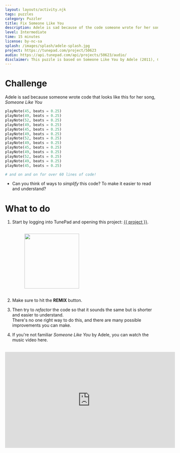 ```yaml
---
layout: layouts/activity.njk
tags: puzzles
category: Puzzler
title: Fix Someone Like You
description: Adele is sad because of the code someone wrote for her song in TunePad. See if you can make the Python program better.
level: Intermediate
time: 15 minutes
license: by-nc-sa
splash: /images/splash/adele-splash.jpg
project: https://tunepad.com/project/50623
audio: https://api.tunepad.com/api/projects/50623/audio/
disclaimer: This puzzle is based on Someone Like You by Adele (2011), Columbia. For educational purposes only.
---
```

# Challenge
Adele is sad because someone wrote code that looks like this for her song, *Someone Like You*
```python
playNote(45, beats = 0.25)
playNote(49, beats = 0.25)
playNote(52, beats = 0.25)
playNote(49, beats = 0.25)
playNote(45, beats = 0.25)
playNote(49, beats = 0.25)
playNote(52, beats = 0.25)
playNote(49, beats = 0.25)
playNote(45, beats = 0.25)
playNote(49, beats = 0.25)
playNote(52, beats = 0.25)
playNote(49, beats = 0.25)
playNote(45, beats = 0.25)

# and on and on for over 60 lines of code!
```

* Can you think of ways to *simplify* this code? To make it easier to read and understand?

# What to do
1. Start by logging into TunePad and opening this project: <a href="{{ project }}" target="_blank">{{ project }}</a>.
<a href="{{ project }}" target="_blank">
<img src="/images/splash/adele-splash.jpg" alt="" width="180px" style="margin: 1rem 4rem"></a>

2. Make sure to hit the **REMIX** button.

3. Then try to *refactor* the code so that it sounds the same but is shorter and easier to understand.  
There's no one right way to do this, and there are many possible improvements you can make.

4. If you're not familiar *Someone Like You* by Adele, you can watch the music video here.

<br>
<iframe width="560" height="315" src="https://www.youtube.com/embed/hLQl3WQQoQ0?si=b4HCCSVvrazshkXx" title="YouTube video player" frameborder="0" allow="accelerometer; autoplay; clipboard-write; encrypted-media; gyroscope; picture-in-picture; web-share" allowfullscreen></iframe>
<br><br>


